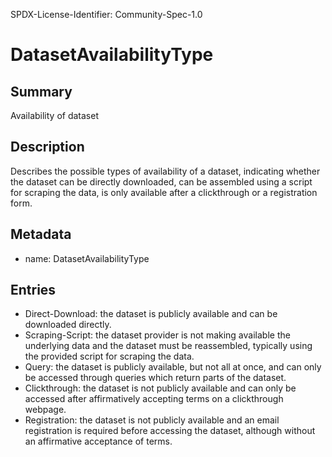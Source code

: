 SPDX-License-Identifier: Community-Spec-1.0

# DatasetAvailabilityType

## Summary

Availability of dataset

## Description

Describes the possible types of availability of a dataset, indicating whether the dataset can be directly downloaded, can be assembled using a script for scraping the data, is only available after a clickthrough or a registration form.

## Metadata

- name: DatasetAvailabilityType

## Entries

- Direct-Download: the dataset is publicly available and can be downloaded directly.
- Scraping-Script: the dataset provider is not making available the underlying data and the dataset must be reassembled, typically using the provided script for scraping the data.
- Query: the dataset is publicly available, but not all at once, and can only be accessed through queries which return parts of the dataset.
- Clickthrough: the dataset is not publicly available and can only be accessed after affirmatively accepting terms on a clickthrough webpage.
- Registration: the dataset is not publicly available and an email registration is required before accessing the dataset, although without an affirmative acceptance of terms.

